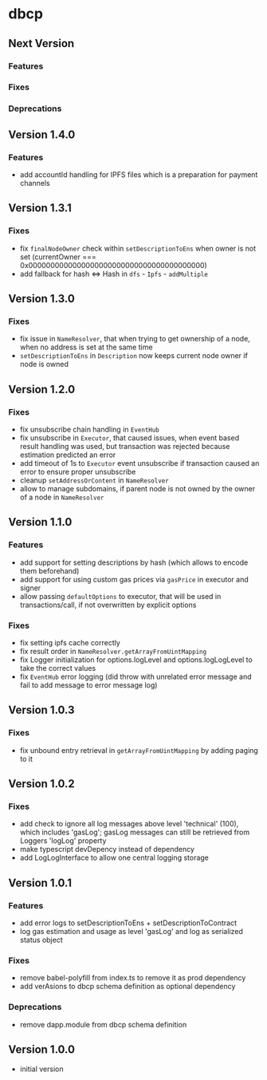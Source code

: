 # dbcp

## Next Version
### Features
### Fixes
### Deprecations

## Version 1.4.0
### Features
- add accountId handling for IPFS files which is a preparation for payment channels

## Version 1.3.1
### Fixes
- fix `finalNodeOwner` check within `setDescriptionToEns` when owner is not set (currentOwner === 0x0000000000000000000000000000000000000000)
- add fallback for hash <=> Hash in `dfs` - `Ipfs` - `addMultiple`

## Version 1.3.0
### Fixes
- fix issue in `NameResolver`, that when trying to get ownership of a node, when no address is set at the same time
- `setDescriptionToEns` in `Description` now keeps current node owner if node is owned

## Version 1.2.0
### Fixes
- fix unsubscribe chain handling in `EventHub`
- fix unsubscribe in `Executor`, that caused issues, when event based result handling was used, but transaction was rejected because estimation predicted an error
- add timeout of 1s to `Executor` event unsubscribe if transaction caused an error to ensure proper unsubscribe
- cleanup `setAddressOrContent` in `NameResolver`
- allow to manage subdomains, if parent node is not owned by the owner of a node in `NameResolver`


## Version 1.1.0
### Features
- add support for setting descriptions by hash (which allows to encode them beforehand)
- add support for using custom gas prices via `gasPrice` in executor and signer
- allow passing `defaultOptions` to executor, that will be used in transactions/call, if not overwritten by explicit options

### Fixes
- fix setting ipfs cache correctly
- fix result order in `NameResolver.getArrayFromUintMapping`
- fix Logger initialization for options.logLevel and options.logLogLevel to take the correct values
- fix `EventHub` error logging (did throw with unrelated error message and fail to add message to error message log)


## Version 1.0.3
### Fixes
- fix unbound entry retrieval in `getArrayFromUintMapping` by adding paging to it


## Version 1.0.2
### Fixes
- add check to ignore all log messages above level 'technical' (100), which includes 'gasLog'; gasLog messages can still be retrieved from Loggers 'logLog' property
- make typescript devDepency instead of dependency
- add LogLogInterface to allow one central logging storage


## Version 1.0.1
### Features
- add error logs to setDescriptionToEns + setDescriptionToContract
- log gas estimation and usage as level 'gasLog' and log as serialized status object

### Fixes
- remove babel-polyfill from index.ts to remove it as prod dependency
- add verAsions to dbcp schema definition as optional dependency

### Deprecations
- remove dapp.module from dbcp schema definition


## Version 1.0.0
- initial version
